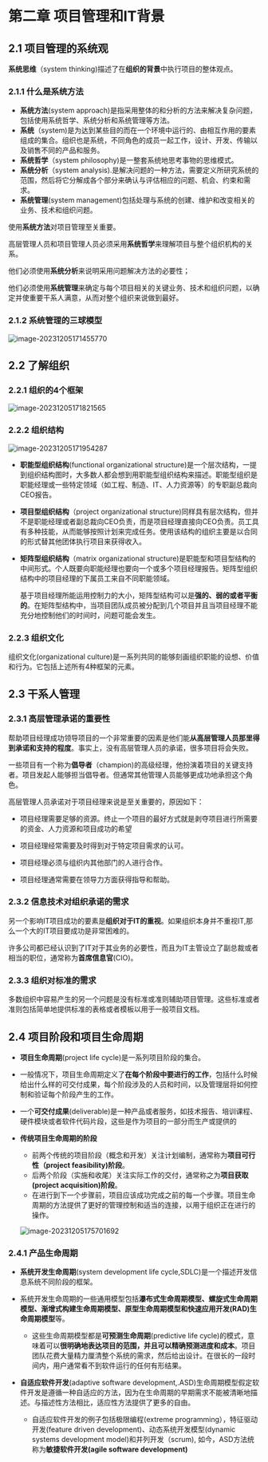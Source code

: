 # 第二章 项目管理和IT背景

## 2.1 项目管理的系统观

**系统思维**（system thinking)描述了在**组织的背景**中执行项目的整体观点。

### 2.1.1 什么是系统方法

- **系统方法**(system approach)是指采用整体的和分析的方法来解决复杂问题，包括使用系统哲学、系统分析和系统管理等方法。
- **系统**（system)是为达到某些目的而在一个环境中运行的、由相互作用的要素组成的集合。组织也是系统，不同角色的成员一起工作，设计、开发、传输以及销售不同的产品和服务。
- **系统哲学**（system philosophy)是一整套系统地思考事物的思维模式。
- **系统分析**（system analysis).是解决问题的一种方法，需要定义所研究系统的范围，然后将它分解成各个部分来确认与评估相应的问题、机会、约束和需求。
- **系统管理**(system management)包括处理与系统的创建、维护和改变相关的业务、技术和组织问题。

使用**系统方法**对项目管理至关重要。

高层管理人员和项目管理人员必须采用**系统哲学**来理解项目与整个组织机构的关系。

他们必须使用**系统分析**来说明采用问题解决方法的必要性；

他们必须使用**系统管理**来确定与每个项目相关的关键业务、技术和组织问题，以确定并使重要干系人满意，从而对整个组织来说做到最好。

### 2.1.2 系统管理的三球模型

![image-20231205171455770](%E7%AC%AC%E4%BA%8C%E7%AB%A0.assets/image-20231205171455770.png)

## 2.2 了解组织

### 2.2.1 组织的4个框架

![image-20231205171821565](%E7%AC%AC%E4%BA%8C%E7%AB%A0.assets/image-20231205171821565.png)

### 2.2.2 组织结构

![image-20231205171954287](%E7%AC%AC%E4%BA%8C%E7%AB%A0.assets/image-20231205171954287.png)

- **职能型组织结构**(functional organizational structure)是一个层次结构，一提到组织结构图时，大多数人都会想到用职能型组织结构来描述。职能型组织是职能经理或一些特定领域（如工程、制造、IT、人力资源等）的专职副总裁向CEO报告。
- **项目型组织结构**（project organizational structure)同样具有层次结构，但并不是职能经理或者副总裁向CEO负责，而是项目经理直接向CEO负责。员工具有多种技能，从而能够按照计划来完成任务。使用该结构的组织主要是以合同的形式替其他团体执行项目来获得收入。

- **矩阵型组织结构**（matrix organizational structure)是职能型和项目型结构的中间形式。个人既要向职能经理也要向一个或多个项目经理报告。矩阵型组织结构中的项目经理的下属员工来自不同职能领域。

  基于项目经理所能运用控制力的大小，矩阵型结构可以是**强的、弱的或者平衡的**。在矩阵型结构中，当项目团队成员被分配到几个项目并且当项目经理不能充分地控制他们的时间时，问题可能会发生。

### 2.2.3 组织文化

组织文化(organizational culture)是一系列共同的能够刻画组织职能的设想、价值和行为。它包括上述所有4种框架的元素。



## 2.3 干系人管理

### 2.3.1 高层管理承诺的重要性

帮助项目经理成功领导项目的一个非常重要的因素是他们能**从高层管理人员那里得到承诺和支持的程度**。事实上，没有高层管理人员的承诺，很多项目将会失败。

一些项目有一个称为**倡导者**（champion)的高级经理，他扮演着项目的关键支持者。项目发起人能够担当倡导者。但通常其他管理人员能够更成功地承担这个角色。

高层管理人员承诺对于项目经理来说是至关重要的，原因如下：
- 项目经理需要足够的资源。终止一个项目的最好方式就是剥夺项目进行所需要的资金、人力资源和项目成功的希望
- 项目经理经常需要及时得到对于特定项目需求的认可。
- 项目经理必须与组织内其他部门的人进行合作。

- 项目经理通常需要在领导力方面获得指导和帮助。

### 2.3.2 信息技术对组织承诺的需求

另一个影响IT项目成功的要素是**组织对于IT的重视**。如果组织本身并不重视IT,那么一个大的IT项目要成功是非常困难的。

许多公司都已经认识到了IT对于其业务的必要性，而且为IT主管设立了副总裁或者相当的职位，通常称为**首席信息官**(CIO)。

### 2.3.3 组织对标准的需求

多数组织中容易产生的另一个问题是没有标准或准则辅助项目管理。这些标准或者准则包括简单地提供标准的表格或者模板以用于一般项目文档。

## 2.4 项目阶段和项目生命周期

- **项目生命周期**(project life cycle)是一系列项目阶段的集合。
- 一般情况下，项目生命周期定义了**在每个阶段中要进行的工作**，包括什么时候给出什么样的可交付成果，每个阶段涉及的人员和时间，以及管理层将如何控制和验证每个阶段产生的工作。
- 一个**可交付成果**(deliverable)是一种产品或者服务，如技术报告、培训课程、硬件模块或者软件代码片段，这些是作为项目的一部分而生产或提供的

- **传统项目生命周期的阶段**

  - 前两个传统的项目阶段（概念和开发）关注计划编制，通常称为**项目可行性（project feasibility)阶段**。
  - 后两个阶段（实施和收尾）关注实际工作的交付，通常称之为**项目获取(project acquisition)阶段**。
  - 在进行到下一个步骤前，项目应该成功完成之前的每一个步骤。项目生命周期的方法提供了更好的管理控制和适当的连接，以用于组织正在进行的操作。

  ![image-20231205175701692](%E7%AC%AC%E4%BA%8C%E7%AB%A0.assets/image-20231205175701692.png)

### 2.4.1 产品生命周期

- **系统开发生命周期**(system development life cycle,SDLC)是一个描述开发信息系统不同阶段的框架。
- 系统开发生命周期的一些通用模型包括**瀑布式生命周期模型、螺旋式生命周期模型、渐增式构建生命周期模型、原型生命周期模型和快速应用开发(RAD)生命周期模型**等。
  - 这些生命周期模型都是**可预测生命周期**(predictive life cycle)的模式，意味着可以**很明确地表达项目的范围，并且可以精确预测进度和成本**。项目团队花费大量精力厘清整个系统的需求，然后给出设计。在很长的一段时间内，用户通常看不到软件运行的任何有形结果。

- **自适应软件开发**(adaptive software development,.ASD)生命周期模型假定软件开发是遵循一种自适应的方法，因为在生命周期的早期需求不能被清晰地描述。与描述性方法相比，适应性方法提供了更多的自由。
  - 自适应软件开发的例子包括极限编程(extreme programming），特征驱动开发(feature driven development)、动态系统开发模型(dynamic systems development model)和并列开发（scrum),
    如今，ASD方法统称为**敏捷软件开发(agile software development)**